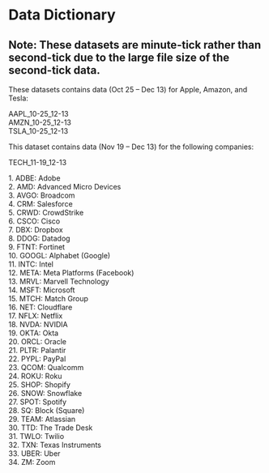 # Data Dictionary

## Note: These datasets are minute-tick rather than second-tick due to the large file size of the second-tick data.

These datasets contains data (Oct 25 – Dec 13\) for Apple, Amazon, and Tesla:

AAPL\_10-25\_12-13  
AMZN\_10-25\_12-13  
TSLA\_10-25\_12-13



This dataset contains data (Nov 19 – Dec 13\) for the following companies:

TECH\_11-19\_12-13

1\. ADBE: Adobe  
2\. AMD: Advanced Micro Devices  
3\. AVGO: Broadcom  
4\. CRM: Salesforce  
5\. CRWD: CrowdStrike  
6\. CSCO: Cisco  
7\. DBX: Dropbox  
8\. DDOG: Datadog  
9\. FTNT: Fortinet  
10\. GOOGL: Alphabet (Google)  
11\. INTC: Intel  
12\. META: Meta Platforms (Facebook)  
13\. MRVL: Marvell Technology  
14\. MSFT: Microsoft  
15\. MTCH: Match Group  
16\. NET: Cloudflare  
17\. NFLX: Netflix  
18\. NVDA: NVIDIA  
19\. OKTA: Okta  
20\. ORCL: Oracle  
21\. PLTR: Palantir  
22\. PYPL: PayPal  
23\. QCOM: Qualcomm  
24\. ROKU: Roku  
25\. SHOP: Shopify  
26\. SNOW: Snowflake  
27\. SPOT: Spotify  
28\. SQ: Block (Square)  
29\. TEAM: Atlassian  
30\. TTD: The Trade Desk  
31\. TWLO: Twilio  
32\. TXN: Texas Instruments  
33\. UBER: Uber  
34\. ZM: Zoom
